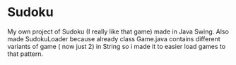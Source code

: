 # Sudoku
My own project of Sudoku (I really like that  game) made in Java Swing. Also made SudokuLoader because already class Game.java contains different variants of game ( now just 2) in String so i made it to easier load games to that pattern.
